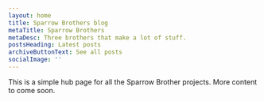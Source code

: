 ```yaml
---
layout: home
title: Sparrow Brothers blog
metaTitle: Sparrow Brothers
metaDesc: Three brothers that make a lot of stuff.
postsHeading: Latest posts
archiveButtonText: See all posts
socialImage: ''
---
```

This is a simple hub page for all the Sparrow Brother projects. More content to come soon.
